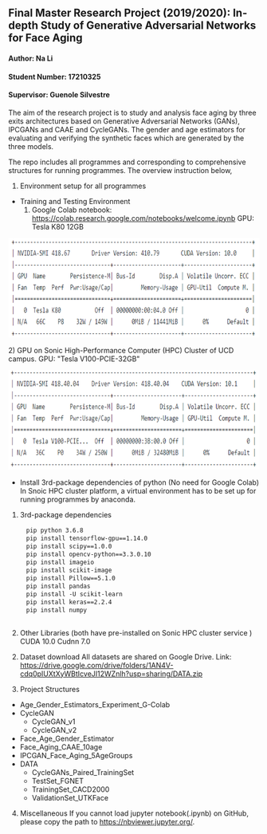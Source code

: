 ## Final Master Research Project (2019/2020): In-depth Study of Generative Adversarial Networks for Face Aging 

#### Author: Na Li
#### Student Number: 17210325
#### Supervisor: Guenole Silvestre

The aim of the research project is to study and analysis face aging by three exits architectures based on Generative Adversarial Networks (GANs), IPCGANs and CAAE and CycleGANs. The gender and age estimators for evaluating and verifying the synthetic faces which are generated by the three models.

The repo includes all programmes and corresponding to comprehensive structures for running programmes.
The overview instruction below,
1. Environment setup for all programmes
- Training and Testing Environment
  1) Google Colab notebook: https://colab.research.google.com/notebooks/welcome.ipynb
     GPU: Tesla K80 12GB
 <p align="center">
  <img src="infor/GPU_colab.PNG" height="200",width="800">  
</p>
  2) GPU on Sonic High-Performance Computer (HPC) Cluster of UCD campus.
     GPU: "Tesla V100-PCIE-32GB"
 <p align="center">
  <img src="infor/GPU_sonic.PNG" height="200",width="800">  
</p>

- Install 3rd-package dependencies of python (No need for Google Colab)
In Snoic HPC cluster platform, a virtual environment has to be set up for running programmes by anaconda.
1) 3rd-package dependencies

```
     pip python 3.6.8
     pip install tensorflow-gpu==1.14.0
     pip install scipy==1.0.0
     pip install opencv-python==3.3.0.10
     pip install imageio
     pip install scikit-image
     pip install Pillow==5.1.0
     pip install pandas
     pip install -U scikit-learn
     pip install keras==2.2.4
     pip install numpy 
 
 ```
2) Other Libraries (both have pre-installed on Sonic HPC cluster service )
   CUDA 10.0
   Cudnn 7.0
   
2. Dataset download 
All datasets are shared on Google Drive. 
Link:  https://drive.google.com/drive/folders/1AN4V-cdq0pIUXtXyWBtIcveJI12WZnlh?usp=sharing/DATA.zip

3. Project Structures 

- Age_Gender_Estimators_Experiment_G-Colab
- CycleGAN
   - CycleGAN_v1
   - CycleGAN_v2
- Face_Age_Gender_Estimator
- Face_Aging_CAAE_10age
- IPCGAN_Face_Aging_5AgeGroups
- DATA
   - CycleGANs_Paired_TrainingSet
   - TestSet_FGNET
   - TrainingSet_CACD2000
   - ValidationSet_UTKFace

4. Miscellaneous
   If you cannot load jupyter notebook(.ipynb) on GitHub, please copy the path to https://nbviewer.jupyter.org/.

